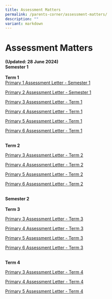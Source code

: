 ```yaml
---
title: Assessment Matters
permalink: /parents-corner/assessment-matters/
description: ""
variant: markdown
---
```

# Assessment Matters 
<b>(Updated: 28 June 2024)</b>
<br>**Semester 1**<br>
<br>**Term 1**<br>
[Primary 1 Assessment Letter - Semester 1](/files/2024_P1_Semester_1_Assessment_Letter.pdf)

[Primary 2 Assessment Letter - Semester 1](/files/2024_P2_Semester_1__Assessment_Letter.pdf)

[Primary 3 Assessment Letter - Term 1](/files/2024_P3_Term_1_Assessment_Letter.pdf)

[Primary 4 Assessment Letter - Term 1](/files/2024_P4_Term_1_Assessment_Letter.pdf)

[Primary 5 Assessment Letter - Term 1](/files/2024_P5_Term_1_Assessment_Letter.pdf)

[Primary 6 Assessment Letter - Term 1](/files/2024_P6_Term_1_Assessment_Letter.pdf)

<br>**Term 2**<br>

[Primary 3 Assessment Letter - Term 2](/files/Parents%20Corner/Assessment%20Matters/2024_P3_Term_2_Assessment_Letter_20_Mar_Final.pdf)

[Primary 4 Assessment Letter - Term 2](/files/2024_P4_Term_2_Assessment_Letter.pdf)

[Primary 5 Assessment Letter - Term 2](/files/Parents%20Corner/Assessment%20Matters/2024_P5_Term_2_Assessment_Letter_20_Mar_Final.pdf)

[Primary 6 Assessment Letter - Term 2](/files/Parents%20Corner/Assessment%20Matters/2024_P6_Term_2_Assessment_Letter_20_Mar_Final.pdf)

<br>**Semester 2**<br>
<br>**Term 3**<br>

[Primary 3 Assessment Letter - Term 3](/files/Parents%20Corner/Assessment%20Matters/2024_P3_Term_3_Assessment_Letter.pdf)

[Primary 4 Assessment Letter - Term 3](/files/Parents%20Corner/Assessment%20Matters/2024_P4_Term_3_Assessment_Letter.pdf)

[Primary 5 Assessment Letter - Term 3](/files/Parents%20Corner/Assessment%20Matters/2024_P5_Term_3_Assessment_Letter.pdf)

[Primary 6 Assessment Letter - Term 3](/files/Parents%20Corner/Assessment%20Matters/2024_P6_Term_3_Assessment_Letter.pdf)

<br>**Term 4**<br>

[Primary 3 Assessment Letter - Term 4](/files/Parents%20Corner/Assessment%20Matters/2024_P3_Term_4_Assessment_Letter.pdf)

[Primary 4 Assessment Letter - Term 4](/files/Parents%20Corner/Assessment%20Matters/2024_P4_Term_4_Assessment_Letter.pdf)

[Primary 5 Assessment Letter - Term 4](/files/Parents%20Corner/Assessment%20Matters/2024_P5_Term_4_Assessment_Letter.pdf)